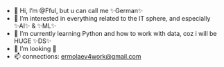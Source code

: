 - 👋 Hi, I’m @Fful, but u can call me ✨German✨
- 👀 I’m interested in everything related to the IT sphere, and especially ✨AI✨ & ✨ML✨
- 🌱 I’m currently learning Python and how to work with data, coz i will be HUGE ✨DS✨
- 💞️ I’m looking 👀
- 📫 connections: ermolaev4work@gmail.com

<!---
Fful/Fful is a ✨ special ✨ repository because its `README.md` (this file) appears on your GitHub profile.
You can click the Preview link to take a look at your changes.
--->
